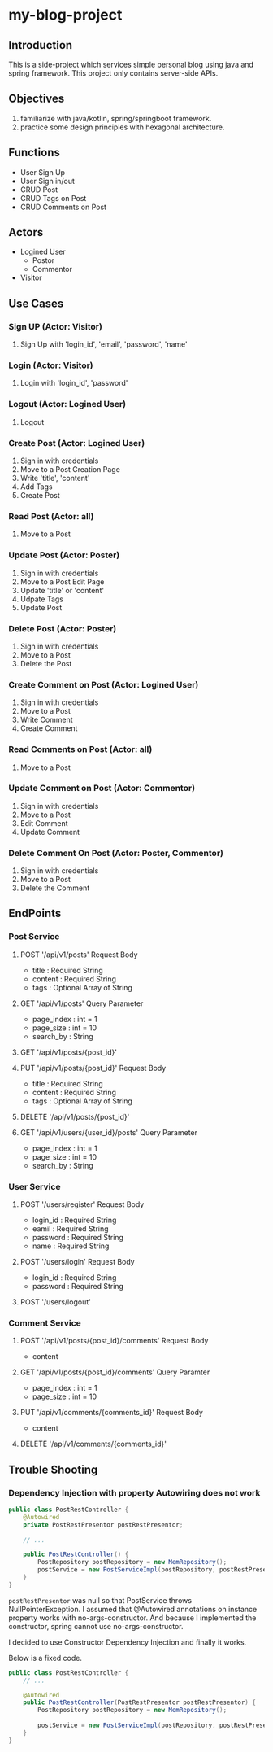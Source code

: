 # my-blog-project

## Introduction

This is a side-project which services simple personal blog using java and spring framework.
This project only contains server-side APIs.

## Objectives

1. familiarize with java/kotlin, spring/springboot framework.
2. practice some design principles with hexagonal architecture.

## Functions

- User Sign Up
- User Sign in/out
- CRUD Post
- CRUD Tags on Post
- CRUD Comments on Post

## Actors

- Logined User
  - Postor
  - Commentor
- Visitor

## Use Cases

### Sign UP (Actor: Visitor)

1. Sign Up with 'login_id', 'email', 'password', 'name'

### Login (Actor: Visitor)

1. Login with 'login_id', 'password'

### Logout (Actor: Logined User)

1. Logout

### Create Post (Actor: Logined User)

1. Sign in with credentials
1. Move to a Post Creation Page
1. Write 'title', 'content'
1. Add Tags
1. Create Post

### Read Post (Actor: all)

1. Move to a Post

### Update Post (Actor: Poster)

1. Sign in with credentials
1. Move to a Post Edit Page
1. Update 'title' or 'content'
1. Udpate Tags
1. Update Post

### Delete Post (Actor: Poster)

1. Sign in with credentials
1. Move to a Post
1. Delete the Post

### Create Comment on Post (Actor: Logined User)

1. Sign in with credentials
1. Move to a Post
1. Write Comment
1. Create Comment

### Read Comments on Post (Actor: all)

1. Move to a Post

### Update Comment on Post (Actor: Commentor)

1. Sign in with credentials
1. Move to a Post
1. Edit Comment
1. Update Comment

### Delete Comment On Post (Actor: Poster, Commentor)

1. Sign in with credentials
1. Move to a Post
1. Delete the Comment

## EndPoints

### Post Service

1. POST '/api/v1/posts'
  Request Body
    - title : Required String
    - content : Required String
    - tags : Optional Array of String

1. GET '/api/v1/posts'
  Query Parameter
    - page_index : int = 1
    - page_size : int = 10
    - search_by : String

1. GET '/api/v1/posts/{post_id}'
1. PUT '/api/v1/posts/{post_id}'
  Request Body
    - title : Required String
    - content : Required String
    - tags : Optional Array of String

1. DELETE '/api/v1/posts/{post_id}'
1. GET '/api/v1/users/{user_id}/posts'
  Query Parameter
    - page_index : int = 1
    - page_size : int = 10
    - search_by : String

### User Service

1. POST '/users/register'
  Request Body
    - login_id : Required String
    - eamil : Required String
    - password : Required String
    - name : Required String

1. POST '/users/login'
  Request Body
    - login_id : Required String
    - password : Required String

1. POST '/users/logout'

### Comment Service

1. POST '/api/v1/posts/{post_id}/comments'
  Request Body
    - content

1. GET '/api/v1/posts/{post_id}/comments'
  Query Paramter
    - page_index : int = 1
    - page_size : int = 10

1. PUT '/api/v1/comments/{comments_id}'
  Request Body
    - content

1. DELETE '/api/v1/comments/{comments_id}'

## Trouble Shooting

### Dependency Injection with property Autowiring does not work

``` java
public class PostRestController {
    @Autowired
    private PostRestPresentor postRestPresentor;
    
    // ...

    public PostRestController() {
        PostRepository postRepository = new MemRepository();
        postService = new PostServiceImpl(postRepository, postRestPresentor);
    }
}
```

`postRestPresentor` was null so that PostService throws NullPointerException.
I assumed that @Autowired annotations on instance property works with no-args-constructor.
And because I implemented the constructor, spring cannot use no-args-constructor.

I decided to use Constructor Dependency Injection and finally it works.

Below is a fixed code.

``` java
public class PostRestController {
    // ...

    @Autowired
    public PostRestController(PostRestPresentor postRestPresentor) {
        PostRepository postRepository = new MemRepository();
        
        postService = new PostServiceImpl(postRepository, postRestPresentor);
    }
}
```
